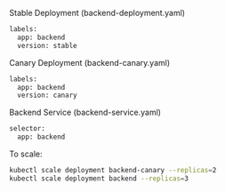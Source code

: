 Stable Deployment (backend-deployment.yaml)
```bash
labels:
  app: backend
  version: stable
```
Canary Deployment (backend-canary.yaml)
```bash
labels:
  app: backend
  version: canary
```
Backend Service (backend-service.yaml)
```bash
selector:
  app: backend
```

To scale:
```bash
kubectl scale deployment backend-canary --replicas=2
kubectl scale deployment backend --replicas=3
```
